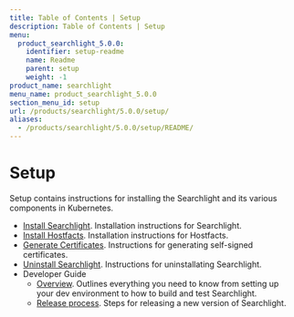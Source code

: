```yaml
---
title: Table of Contents | Setup
description: Table of Contents | Setup
menu:
  product_searchlight_5.0.0:
    identifier: setup-readme
    name: Readme
    parent: setup
    weight: -1
product_name: searchlight
menu_name: product_searchlight_5.0.0
section_menu_id: setup
url: /products/searchlight/5.0.0/setup/
aliases:
  - /products/searchlight/5.0.0/setup/README/
---
```

# Setup

Setup contains instructions for installing the Searchlight and its various components in Kubernetes.

- [Install Searchlight](/products/searchlight/5.0.0/setup/install). Installation instructions for Searchlight.
- [Install Hostfacts](/products/searchlight/5.0.0/setup/hostfacts). Installation instructions for Hostfacts.
- [Generate Certificates](/products/searchlight/5.0.0/setup/certificate). Instructions for generating self-signed certificates.
- [Uninstall Searchlight](/products/searchlight/5.0.0/setup/uninstall). Instructions for uninstallating Searchlight.
- Developer Guide
  - [Overview](/products/searchlight/5.0.0/setup/developer-guide/overview). Outlines everything you need to know from setting up your dev environment to how to build and test Searchlight.
  - [Release process](/products/searchlight/5.0.0/setup/developer-guide/release). Steps for releasing a new version of Searchlight.
